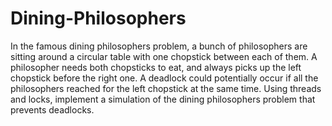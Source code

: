 # Dining-Philosophers
In the famous dining philosophers problem, a bunch of philosophers are
sitting around a circular table with one chopstick between each of them. A philosopher needs
both chopsticks to eat, and always picks up the left chopstick before the right one. A deadlock
could potentially occur if all the philosophers reached for the left chopstick at the same time. Using
threads and locks, implement a simulation of the dining philosophers problem that prevents deadlocks. 
